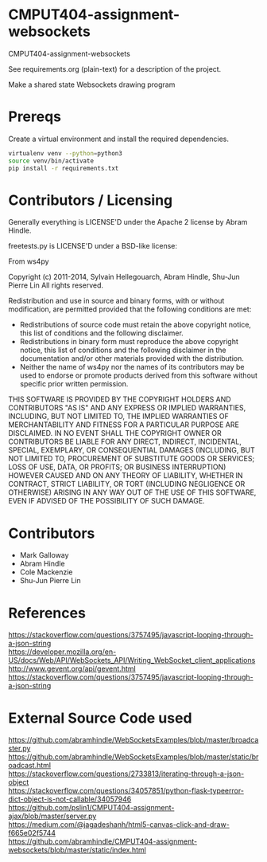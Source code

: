 CMPUT404-assignment-websockets
==============================

CMPUT404-assignment-websockets

See requirements.org (plain-text) for a description of the project.

Make a shared state Websockets drawing program

Prereqs
=======
Create a virtual environment and install the required dependencies.

```bash
virtualenv venv --python=python3
source venv/bin/activate
pip install -r requirements.txt
```

Contributors / Licensing
========================

Generally everything is LICENSE'D under the Apache 2 license by Abram Hindle.

freetests.py is LICENSE'D under a BSD-like license:

From ws4py

Copyright (c) 2011-2014, Sylvain Hellegouarch, Abram Hindle, Shu-Jun Pierre Lin
All rights reserved.

Redistribution and use in source and binary forms, with or without
modification, are permitted provided that the following conditions are met:

 * Redistributions of source code must retain the above copyright notice,
   this list of conditions and the following disclaimer.
 * Redistributions in binary form must reproduce the above copyright
   notice, this list of conditions and the following disclaimer in the
   documentation and/or other materials provided with the distribution.
 * Neither the name of ws4py nor the names of its contributors may be used
   to endorse or promote products derived from this software without
   specific prior written permission.

THIS SOFTWARE IS PROVIDED BY THE COPYRIGHT HOLDERS AND CONTRIBUTORS "AS IS"
AND ANY EXPRESS OR IMPLIED WARRANTIES, INCLUDING, BUT NOT LIMITED TO, THE
IMPLIED WARRANTIES OF MERCHANTABILITY AND FITNESS FOR A PARTICULAR PURPOSE
ARE DISCLAIMED. IN NO EVENT SHALL THE COPYRIGHT OWNER OR CONTRIBUTORS BE
LIABLE FOR ANY DIRECT, INDIRECT, INCIDENTAL, SPECIAL, EXEMPLARY, OR
CONSEQUENTIAL DAMAGES (INCLUDING, BUT NOT LIMITED TO, PROCUREMENT OF
SUBSTITUTE GOODS OR SERVICES; LOSS OF USE, DATA, OR PROFITS; OR BUSINESS
INTERRUPTION) HOWEVER CAUSED AND ON ANY THEORY OF LIABILITY, WHETHER IN
CONTRACT, STRICT LIABILITY, OR TORT (INCLUDING NEGLIGENCE OR OTHERWISE)
ARISING IN ANY WAY OUT OF THE USE OF THIS SOFTWARE, EVEN IF ADVISED OF THE
POSSIBILITY OF SUCH DAMAGE.

Contributors
============

* Mark Galloway
* Abram Hindle
* Cole Mackenzie
* Shu-Jun Pierre Lin

References
============
https://stackoverflow.com/questions/3757495/javascript-looping-through-a-json-string <br>
https://developer.mozilla.org/en-US/docs/Web/API/WebSockets_API/Writing_WebSocket_client_applications <br>
http://www.gevent.org/api/gevent.html <br>
https://stackoverflow.com/questions/3757495/javascript-looping-through-a-json-string <br>

External Source Code used
============
https://github.com/abramhindle/WebSocketsExamples/blob/master/broadcaster.py <br>
https://github.com/abramhindle/WebSocketsExamples/blob/master/static/broadcast.html <br>
https://stackoverflow.com/questions/2733813/iterating-through-a-json-object <br>
https://stackoverflow.com/questions/34057851/python-flask-typeerror-dict-object-is-not-callable/34057946 <br>
https://github.com/pslin1/CMPUT404-assignment-ajax/blob/master/server.py <br>
https://medium.com/@jagadeshanh/html5-canvas-click-and-draw-f665e02f5744 <br>
https://github.com/abramhindle/CMPUT404-assignment-websockets/blob/master/static/index.html <br>

